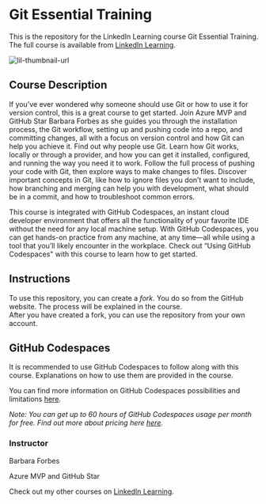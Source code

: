 # Git Essential Training
This is the repository for the LinkedIn Learning course Git Essential Training. The full course is available from [LinkedIn Learning][lil-course-url].

![lil-thumbnail-url]

## Course Description

<p>If you’ve ever wondered why someone should use Git or how to use it for version control, this is a great course to get started. Join Azure MVP and GitHub Star Barbara Forbes as she guides you through the installation process, the Git workflow, setting up and pushing code into a repo, and committing changes, all with a focus on version control and how Git can help you achieve it. Find out why people use Git. Learn how Git works, locally or through a provider, and how you can get it installed, configured, and running the way you need it to work. Follow the full process of pushing your code with Git, then explore ways to make changes to files. Discover important concepts in Git, like how to ignore files you don’t want to include, how branching and merging can help you with development, what should be in a commit, and how to troubleshoot common errors.</p><p>This course is integrated with GitHub Codespaces, an instant cloud developer environment that offers all the functionality of your favorite IDE without the need for any local machine setup. With GitHub Codespaces, you can get hands-on practice from any machine, at any time—all while using a tool that you’ll likely encounter in the workplace. Check out “Using GitHub Codespaces" with this course to learn how to get started.</p>

## Instructions
To use this repository, you can create a _fork_. You do so from the GitHub website. The process will be explained in the course.  
After you have created a fork, you can use the repository from your own account.

## GitHub Codespaces
It is recommended to use GitHub Codespaces to follow along with this course. Explanations on how to use them are provided in the course.  

You can find more information on GitHub Codespaces possibilities and limitations [here](https://docs.github.com/en/codespaces/about-codespaces/what-are-codespaces).

_Note: You can get up to 60 hours of GitHub Codespaces usage per month for free. Find out more about pricing here [here](https://docs.github.com/en/billing/managing-billing-for-your-products/managing-billing-for-github-codespaces/about-billing-for-github-codespaces)._

### Instructor

Barbara Forbes

Azure MVP and GitHub Star
                            

Check out my other courses on [LinkedIn Learning](https://www.linkedin.com/learning/instructors/barbara-forbes?u=104).


[0]: # (Replace these placeholder URLs with actual course URLs)

[lil-course-url]: https://www.linkedin.com/learning/git-essential-training-25677984
[lil-thumbnail-url]: https://media.licdn.com/dms/image/v2/D4D0DAQFtri24YywCRA/learning-public-crop_675_1200/B4DZaSCsxDGwAc-/0/1746206904098?e=2147483647&v=beta&t=kWaRJNyIgQ-qsLPNYMvXiqqQgEhud2WqEhf2m-L3f5M


